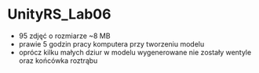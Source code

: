 # UnityRS_Lab06

- 95 zdjęć o rozmiarze ~8 MB
- prawie 5 godzin pracy komputera przy tworzeniu modelu
- oprócz kilku małych dziur w modelu wygenerowane nie zostały wentyle oraz końcówka roztrąbu
